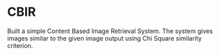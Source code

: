# CBIR
Built a simple Content Based Image Retrieval System. The system gives images similar to the given image output using Chi Square similarity criterion.
